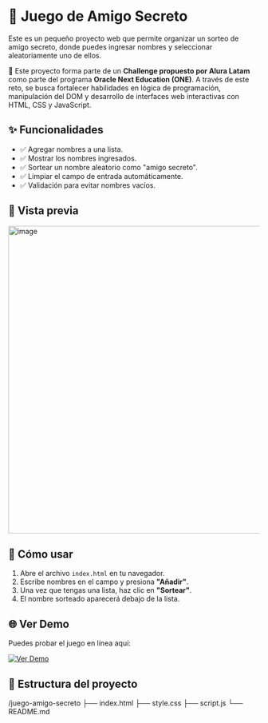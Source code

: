 # 🎉 Juego de Amigo Secreto

Este es un pequeño proyecto web que permite organizar un sorteo de amigo secreto, donde puedes ingresar nombres y seleccionar aleatoriamente uno de ellos.

📌 Este proyecto forma parte de un **Challenge propuesto por Alura Latam** como parte del programa **Oracle Next Education (ONE)**. A través de este reto, se busca fortalecer habilidades en lógica de programación, manipulación del DOM y desarrollo de interfaces web interactivas con HTML, CSS y JavaScript.

## ✨ Funcionalidades

- ✅ Agregar nombres a una lista.
- ✅ Mostrar los nombres ingresados.
- ✅ Sortear un nombre aleatorio como "amigo secreto".
- ✅ Limpiar el campo de entrada automáticamente.
- ✅ Validación para evitar nombres vacíos.

## 📸 Vista previa

[<img width="1283" height="616" alt="image" src="https://github.com/user-attachments/assets/b78a5505-ae5d-4505-a281-d6b9c1cd2dde" />](https://ibb.co/4n3ccKZt)


## 🚀 Cómo usar

1. Abre el archivo `index.html` en tu navegador.
2. Escribe nombres en el campo y presiona **"Añadir"**.
3. Una vez que tengas una lista, haz clic en **"Sortear"**.
4. El nombre sorteado aparecerá debajo de la lista.

## 🌐 Ver Demo

Puedes probar el juego en línea aquí:


[![Ver Demo](https://img.shields.io/badge/🔴%20Ver%20Demo%20en%20vivo-Click%20aquí-blue?style=for-the-badge)]([https://camilasierraO.github.io/juego-amigo-secreto/](https://camilasierrao.github.io/juego-amigo-secreto/))


## 📁 Estructura del proyecto

/juego-amigo-secreto
├── index.html
├── style.css
├── script.js
└── README.md
